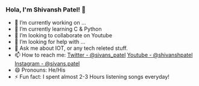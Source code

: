 ### Hola, I'm Shivansh Patel! 👋

- 🔭 I’m currently working on ...
- 🌱 I’m currently learning C & Python
- 👯 I’m looking to collaborate on Youtube
- 🤔 I’m looking for help with ...
- 💬 Ask me about IOT, or any tech releted stuff.
- 📫 How to reach me: [Twitter - @sivans_patel](https://twitter.com/sivans_patel) [Youtube - @shivanshpatel](https://www.youtube.com/c/ShivanshPatel) 
[Instagram - @sivans.patel](https://www.instagram.com/sivans.patel/)
- 😄 Pronouns: He/His
- ⚡ Fun fact: I spent almost 2-3 Hours listening songs everyday!
